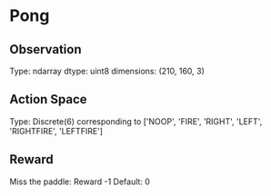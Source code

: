 # Pong

## Observation
Type: ndarray
dtype: uint8
dimensions: (210, 160, 3)

## Action Space
Type: Discrete(6) corresponding to ['NOOP', 'FIRE', 'RIGHT', 'LEFT', 'RIGHTFIRE', 'LEFTFIRE']

## Reward
Miss the paddle: Reward -1
Default: 0